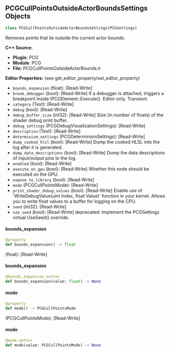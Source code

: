 ## PCGCullPointsOutsideActorBoundsSettings Objects

```python
class PCGCullPointsOutsideActorBoundsSettings(PCGSettings)
```

Removes points that lie outside the current actor bounds.

**C++ Source:**

- **Plugin**: PCG
- **Module**: PCG
- **File**: PCGCullPointsOutsideActorBounds.h

**Editor Properties:** (see get_editor_property/set_editor_property)

- ``bounds_expansion`` (float):  [Read-Write]
- ``break_debugger`` (bool):  [Read-Write] If a debugger is attached, triggers a breakpoint inside IPCGElement::Execute(). Editor only. Transient.
- ``category`` (Text):  [Read-Write]
- ``debug`` (bool):  [Read-Write]
- ``debug_buffer_size`` (int32):  [Read-Write] Size (in number of floats) of the shader debug print buffer.
- ``debug_settings`` (PCGDebugVisualizationSettings):  [Read-Write]
- ``description`` (Text):  [Read-Write]
- ``determinism_settings`` (PCGDeterminismSettings):  [Read-Write]
- ``dump_cooked_hlsl`` (bool):  [Read-Write] Dump the cooked HLSL into the log after it is generated.
- ``dump_data_descriptions`` (bool):  [Read-Write] Dump the data descriptions of input/output pins to the log.
- ``enabled`` (bool):  [Read-Write]
- ``execute_on_gpu`` (bool):  [Read-Write] Whether this node should be executed on the GPU.
- ``expose_to_library`` (bool):  [Read-Write]
- ``mode`` (PCGCullPointsMode):  [Read-Write]
- ``print_shader_debug_values`` (bool):  [Read-Write] Enable use of 'WriteDebugValue(uint Index, float Value)' function in your kernel. Allows you to write float values to a buffer for logging on the CPU.
- ``seed`` (int32):  [Read-Write]
- ``use_seed`` (bool):  [Read-Write]
  deprecated: Implement the PCGSettings virtual UseSeed() override.

<a id="unreal.PCGCullPointsOutsideActorBoundsSettings.bounds_expansion"></a>

#### bounds_expansion

```python
@property
def bounds_expansion() -> float
```

(float):  [Read-Write]

<a id="unreal.PCGCullPointsOutsideActorBoundsSettings.bounds_expansion"></a>

#### bounds_expansion

```python
@bounds_expansion.setter
def bounds_expansion(value: float) -> None
```

<a id="unreal.PCGCullPointsOutsideActorBoundsSettings.mode"></a>

#### mode

```python
@property
def mode() -> PCGCullPointsMode
```

(PCGCullPointsMode):  [Read-Write]

<a id="unreal.PCGCullPointsOutsideActorBoundsSettings.mode"></a>

#### mode

```python
@mode.setter
def mode(value: PCGCullPointsMode) -> None
```

<a id="unreal.PCGDataAsset"></a>